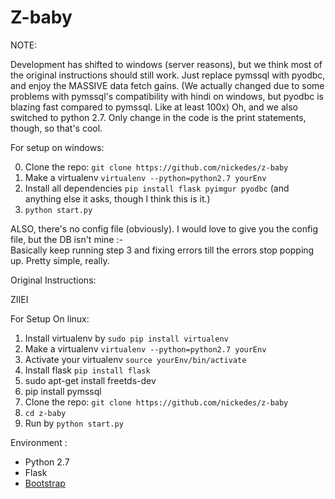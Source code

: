 # Z-baby
NOTE:

Development has shifted to windows (server reasons), but we think most of the original instructions should still work. Just replace pymssql with pyodbc, and enjoy the MASSIVE data fetch gains. (We actually changed due to some problems with pymssql's compatibility with hindi on windows, but pyodbc is blazing fast compared to pymssql. Like at least 100x)
Oh, and we also switched to python 2.7. Only change in the code is the print statements, though, so that's cool.

For setup on windows:

0. Clone the repo: `git clone https://github.com/nickedes/z-baby`
1. Make a virtualenv `virtualenv --python=python2.7 yourEnv`
2. Install all dependencies `pip install flask pyimgur pyodbc` (and anything else it asks, though I think this is it.)
3. ` python start.py `

ALSO, there's no config file (obviously). I would love to give you the config file, but the DB isn't mine :-\
Basically keep running step 3 and fixing errors till the errors stop popping up. Pretty simple, really.

Original Instructions: 

ZIIEI 

For Setup On linux:

1. Install virtualenv by `sudo pip install virtualenv`
2. Make a virtualenv `virtualenv --python=python2.7 yourEnv`
3. Activate your virtualenv `source yourEnv/bin/activate`
4. Install flask `pip install flask`
5. sudo apt-get install freetds-dev
6. pip install pymssql
7. Clone the repo: `git clone https://github.com/nickedes/z-baby`
8. `cd z-baby`
9. Run by `python start.py` 

Environment :

* Python 2.7
* Flask
* [Bootstrap](http://getbootstrap.com/)
